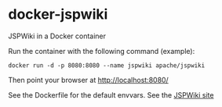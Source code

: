 # docker-jspwiki
JSPWiki in a Docker container

Run the container with the following command (example):

    docker run -d -p 8080:8080 --name jspwiki apache/jspwiki

Then point your browser at [http://localhost:8080/](http://localhost:8080/)

See the Dockerfile for the default envvars. See the [JSPWiki site](https://jspwiki-wiki.apache.org/Wiki.jsp?page=Docker) 